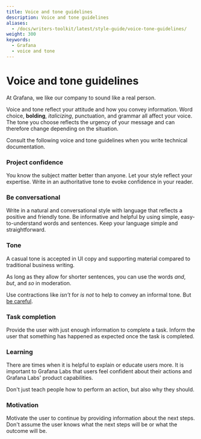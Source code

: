 ```yaml
---
title: Voice and tone guidelines
description: Voice and tone guidelines
aliases:
  - /docs/writers-toolkit/latest/style-guide/voice-tone-guidelines/
weight: 300
keywords:
  - Grafana
  - voice and tone
---
```


# Voice and tone guidelines

At Grafana, we like our company to sound like a real person.

Voice and tone reflect your attitude and how you convey information. Word choice, **bolding**, *italicizing*, punctuation, and grammar all affect your voice. The tone you choose reflects the urgency of your message and can therefore change depending on the situation.

Consult the following voice and tone guidelines when you write technical documentation.

### Project confidence

You know the subject matter better than anyone. Let your style reflect your expertise. Write in an authoritative tone to evoke confidence in your reader.

### Be conversational

Write in a natural and conversational style with language that reflects a positive and friendly tone. Be informative and helpful by using simple, easy-to-understand words and sentences. Keep your language simple and straightforward.

### Tone

A casual tone is accepted in UI copy and supporting material compared to traditional business writing.

As long as they allow for shorter sentences, you can use the words _and_, _but_, and _so_ in moderation. 

Use contractions like _isn't_ for _is not_ to help to convey an informal tone. But [be careful](https://www.grammarly.com/blog/contractions/).

### Task completion

Provide the user with just enough information to complete a task. Inform the user that something has happened as expected once the task is completed.

### Learning

There are times when it is helpful to explain or educate users more. It is important to Grafana Labs that users feel confident about their actions and Grafana Labs' product capabilities.

Don't just teach people how to perform an action, but also why they should.

### Motivation

Motivate the user to continue by providing information about the next steps. Don't assume the user knows what the next steps will be or what the outcome will be.
